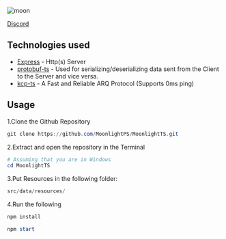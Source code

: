 ![moon](https://user-images.githubusercontent.com/64765950/213988345-668ae7e8-24c9-4506-a38c-31f7463496f4.png)

[Discord](https://discord.gg/JECezpwTHg)

## Technologies used

- [Express](https://expressjs.com/) - Http(s) Server
- [protobuf-ts](https://www.npmjs.com/package/protobufjs) - Used for serializing/deserializing data sent from the Client to the Server and vice versa.
- [kcp-ts](https://github.com/timing1337/kcp-ts) - A Fast and Reliable ARQ Protocol (Supports 0ms ping)

## Usage

1.Clone the Github Repository

```powershell
git clone https://github.com/MoonlightPS/MoonlightTS.git
```

2.Extract and open the repository in the Terminal

```powershell
# Assuming that you are in Windows
cd MoonlightTS
```

3.Put Resources in the following folder: 
 
```js
src/data/resources/
```

4.Run the following

```powershell
npm install
```

```powershell
npm start
```

